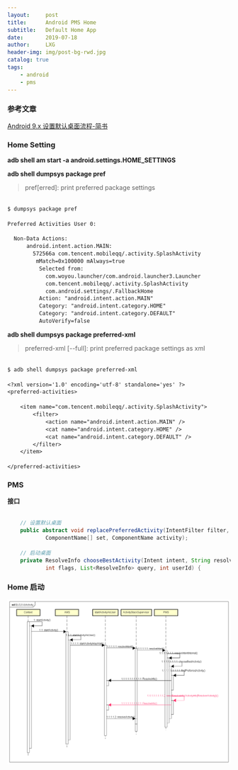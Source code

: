 ```yaml
---
layout:     post
title:      Android PMS Home
subtitle:   Default Home App
date:       2019-07-18
author:     LXG
header-img: img/post-bg-rwd.jpg
catalog: true
tags:
    - android
    - pms
---
```


### 参考文章

[Android 9.x 设置默认桌面流程-简书](https://www.jianshu.com/p/f8913ce0a004?utm_campaign=maleskine&utm_content=note&utm_medium=seo_notes&utm_source=recommendation)

### Home Setting

**adb shell am start -a android.settings.HOME_SETTINGS**

**adb shell dumpsys package pref**

> pref[erred]: print preferred package settings

```txt

$ dumpsys package pref

Preferred Activities User 0:

  Non-Data Actions:
      android.intent.action.MAIN:
        572566a com.tencent.mobileqq/.activity.SplashActivity
         mMatch=0x100000 mAlways=true
          Selected from:
            com.woyou.launcher/com.android.launcher3.Launcher
            com.tencent.mobileqq/.activity.SplashActivity
            com.android.settings/.FallbackHome
          Action: "android.intent.action.MAIN"
          Category: "android.intent.category.HOME"
          Category: "android.intent.category.DEFAULT"
          AutoVerify=false

```

**adb shell dumpsys package preferred-xml**

> preferred-xml [--full]: print preferred package settings as xml

```txt

$ adb shell dumpsys package preferred-xml

<?xml version='1.0' encoding='utf-8' standalone='yes' ?>
<preferred-activities>

    <item name="com.tencent.mobileqq/.activity.SplashActivity">
        <filter>
            <action name="android.intent.action.MAIN" />
            <cat name="android.intent.category.HOME" />
            <cat name="android.intent.category.DEFAULT" />
        </filter>
    </item>

</preferred-activities>

```

### PMS

**接口**

```java

    // 设置默认桌面
    public abstract void replacePreferredActivity(IntentFilter filter, int match,
            ComponentName[] set, ComponentName activity);

    // 启动桌面
    private ResolveInfo chooseBestActivity(Intent intent, String resolvedType,
            int flags, List<ResolveInfo> query, int userId) {

```

### Home 启动

![pms_home_start](/images/pms_home_start.png)


